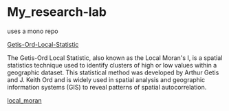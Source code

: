 # My_research-lab
uses a mono repo 

[Getis-Ord-Local-Statistic](https://github.com/username/repo-name](https://github.com/wabinyai/My_research-lab/tree/main/src/Getis-Ord-Local-Statistic)https://github.com/wabinyai/My_research-lab/tree/main/src/Getis-Ord-Local-Statistic)

The Getis-Ord Local Statistic, also known as the Local Moran's I, is a spatial statistics technique used to identify clusters of high or low values within a geographic dataset. This statistical method was developed by Arthur Getis and J. Keith Ord and is widely used in spatial analysis and geographic information systems (GIS) to reveal patterns of spatial autocorrelation.

[local_moran](https://github.com/wabinyai/My_research-lab/tree/main/src/local_moran_with_API)
